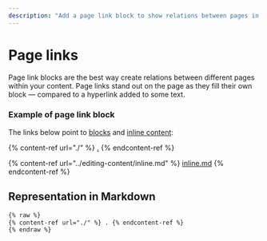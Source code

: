 ```yaml
---
description: "Add a page link block to show relations between pages in your space —\_and to highlight an important link on your page"
---
```


# Page links

Page link blocks are the best way create relations between different pages within your content. Page links stand out on the page as they fill their own block — compared to a hyperlink added to some text.&#x20;

### Example of page link block

The links below point to [blocks](./) and [inline content](../editing-content/inline.md):

{% content-ref url="./" %}
[.](./)
{% endcontent-ref %}

{% content-ref url="../editing-content/inline.md" %}
[inline.md](../editing-content/inline.md)
{% endcontent-ref %}

## Representation in Markdown

```markdown
{% raw %}
{% content-ref url="./" %} . {% endcontent-ref %}
{% endraw %}
```
